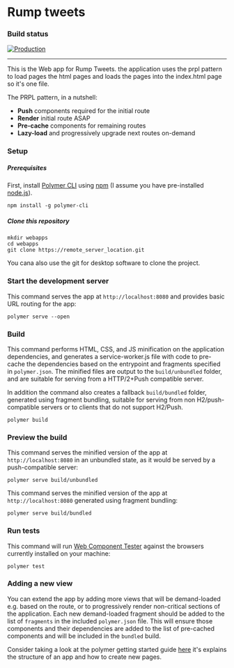# Rump tweets

### Build status
[![Production](https://travis-ci.com/Capdt/rumptweets.svg?token=AxChYBy4KoAyjsd75Ua6&branch=master)](https://travis-ci.com/Capdt/rumptweets)

 ___
This is the Web app for Rump Tweets. the application uses the prpl pattern to load 
pages the html pages and loads the pages into the index.html page so it's one 
file.

The PRPL pattern, in a nutshell:

* **Push** components required for the initial route
* **Render** initial route ASAP
* **Pre-cache** components for remaining routes
* **Lazy-load** and progressively upgrade next routes on-demand


### Setup

##### Prerequisites

First, install [Polymer CLI](https://github.com/Polymer/polymer-cli) using
[npm](https://www.npmjs.com) (I assume you have pre-installed [node.js](https://nodejs.org)).

    npm install -g polymer-cli

##### Clone this repository

    mkdir webapps
    cd webapps
    git clone https://remote_server_location.git

You cana also use the git for desktop software to clone the project.

### Start the development server

This command serves the app at `http://localhost:8080` and provides basic URL
routing for the app:

    polymer serve --open

### Build

This command performs HTML, CSS, and JS minification on the application
dependencies, and generates a service-worker.js file with code to pre-cache the
dependencies based on the entrypoint and fragments specified in `polymer.json`.
The minified files are output to the `build/unbundled` folder, and are suitable
for serving from a HTTP/2+Push compatible server.

In addition the command also creates a fallback `build/bundled` folder,
generated using fragment bundling, suitable for serving from non
H2/push-compatible servers or to clients that do not support H2/Push.

    polymer build

### Preview the build

This command serves the minified version of the app at `http://localhost:8080`
in an unbundled state, as it would be served by a push-compatible server:

    polymer serve build/unbundled

This command serves the minified version of the app at `http://localhost:8080`
generated using fragment bundling:

    polymer serve build/bundled

### Run tests

This command will run [Web Component Tester](https://github.com/Polymer/web-component-tester)
against the browsers currently installed on your machine:

    polymer test

### Adding a new view

You can extend the app by adding more views that will be demand-loaded
e.g. based on the route, or to progressively render non-critical sections of the
application. Each new demand-loaded fragment should be added to the list of
`fragments` in the included `polymer.json` file. This will ensure those
components and their dependencies are added to the list of pre-cached components
and will be included in the `bundled` build.

Consider taking a look at the polymer getting started guide [here](https://www.polymer-project.org/1.0/start/toolbox/set-up) it's explains the structure of an app 
and how to create new pages.
